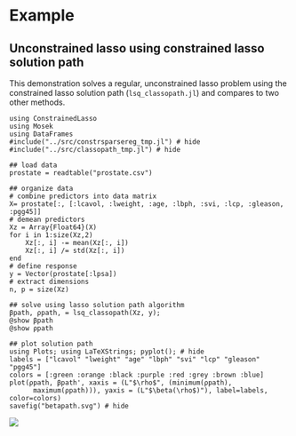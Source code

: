 
# Example 

## Unconstrained lasso using constrained lasso solution path

This demonstration solves a regular, unconstrained lasso problem using
the constrained lasso solution path (`lsq_classopath.jl`) and compares to two other methods.

```@setup lasso
using ConstrainedLasso
using Mosek
using DataFrames
#include("../src/constrsparsereg_tmp.jl") # hide 
#include("../src/classopath_tmp.jl") # hide
```

```@example 1
## load data
prostate = readtable("prostate.csv")

## organize data
# combine predictors into data matrix
X= prostate[:, [:lcavol, :lweight, :age, :lbph, :svi, :lcp, :gleason, :pgg45]]
# demean predictors
Xz = Array{Float64}(X)
for i in 1:size(Xz,2)
    Xz[:, i] -= mean(Xz[:, i])
    Xz[:, i] /= std(Xz[:, i])
end
# define response
y = Vector(prostate[:lpsa])
# extract dimensions
n, p = size(Xz)

## solve using lasso solution path algorithm
βpath, ρpath, = lsq_classopath(Xz, y);
@show βpath
@show ρpath

## plot solution path 
using Plots; using LaTeXStrings; pyplot(); # hide 
labels = ["lcavol" "lweight" "age" "lbph" "svi" "lcp" "gleason" "pgg45"]
colors = [:green :orange :black :purple :red :grey :brown :blue] 
plot(ρpath, βpath', xaxis = (L"$\rho$", (minimum(ρpath),
      maximum(ρpath))), yaxis = (L"$\beta(\rho$)"), label=labels, color=colors)
savefig("betapath.svg") # hide
```
![](betapath.svg)
